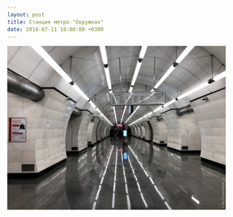 ```yaml
---
layout: post
title: Станция метро "Окружная"
date: 2018-07-11 18:00:00 +0300
---
```


<img src="/assets/images/2018/07/2018-07-11_23-15-12_IMG_0015-1_web.jpg" class="img-fluid mx-auto d-block" alt="Станция метро Окружная" />
